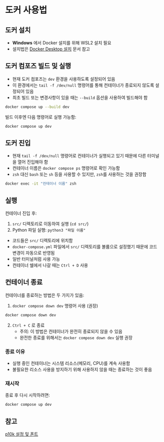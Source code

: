 # 도커 사용법

## 도커 설치

- **Windows** 에서 Docker 설치를 위해 WSL2 설치 필요
- 설치법은 [Docker Desktop 설치](https://docs.docker.com/desktop/install/) 문서 참고

## 도커 컴포즈 빌드 및 실행

- 현재 도커 컴포즈는 `dev` 환경을 사용하도록 설정되어 있음
- 이 환경에서는 `tail -f /dev/null` 명령어를 통해 컨테이너가 종료되지 않도록 설정되어 있음
- 최초 빌드 또는 변경사항이 있을 때는 `--build` 옵션을 사용하여 빌드해야 함

```bash
docker compose up --build dev
```

빌드 이후엔 다음 명령어로 실행 가능함:
```bash
docker compose up dev
```

## 도커 진입

- 현재 `tail -f /dev/null` 명령어로 컨테이너가 실행되고 있기 때문에 다른 터미널을 열어 진입해야 함
- 컨테이너 이름은 `docker compose ps` 명령어로 확인 가능함
- `zsh` 대신 `bash` 또는 `sh` 등을 사용할 수 있지만, `zsh`를 사용하는 것을 권장함

```bash
docker exec -it "컨테이너 이름" zsh
```

## 실행

컨테이너 진입 후:
1. `src/` 디렉토리로 이동하여 실행 (`cd src/`)
2. Python 파일 실행: `python3 "파일 이름"`

* 코드들은 `src/` 디렉토리에 위치함
* `docker-compose.yml` 파일에서 `src/` 디렉토리를 볼륨으로 설정했기 때문에 코드 변경이 자동으로 반영됨
* 일반 터미널처럼 사용 가능
* 컨테이너 쉘에서 나갈 때는 `Ctrl + D` 사용

## 컨테이너 종료

컨테이너를 종료하는 방법은 두 가지가 있음:

1. `docker compose down dev` 명령어 사용 (권장)
```bash
docker compose down dev
```

2. `Ctrl + C` 로 종료
   - 주의: 이 방법은 컨테이너가 완전히 종료되지 않을 수 있음
   - 완전한 종료를 위해서는 `docker compose down dev` 실행 권장

### 종료 이유
- 실행 중인 컨테이너는 시스템 리소스(메모리, CPU)를 계속 사용함
- 불필요한 리소스 사용을 방지하기 위해 사용하지 않을 때는 종료하는 것이 좋음

### 재시작
종료 후 다시 시작하려면:
```bash
docker compose up dev
```


## 참고 

[p10k 설정 및 폰트](https://drive.google.com/drive/folders/1Upm2IqMFXcjj1bIKIsR7CUpoEo4Zrl9f?usp=sharing)

